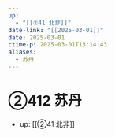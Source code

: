 ```yaml
---
up:
  - "[[②41 北非]]"
date-link: "[[2025-03-01]]"
date: 2025-03-01
ctime-p: 2025-03-01T13:14:43
aliases:
  - 苏丹
---
```


# ②412 苏丹

- up: [[②41 北非]]

